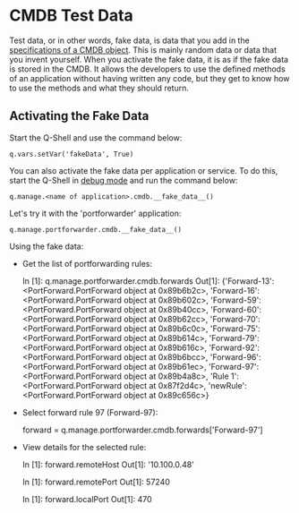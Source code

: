 [extspec]: /pylabsdoc/#/ExtendingPyLabs/ExtensionSpecs
[qshelloption]: /pylabsdoc/#/Q-Shell/QShellOptions


# CMDB Test Data

Test data, or in other words, fake data, is data that you add in the [specifications of a CMDB object][extspec]. This is mainly random data or data that you invent yourself. When you activate the fake data, it is as if the fake data is stored in the CMDB. It allows the developers to use the defined methods of an application without having written any code, but they get to know how to use the methods and what they should return.


## Activating the Fake Data

Start the Q-Shell and use the command below:

    q.vars.setVar('fakeData', True)

You can also activate the fake data per application or service. To do this, start the Q-Shell in [debug mode][qshelloption] and run the command below:

    q.manage.<name of application>.cmdb.__fake_data__()

Let's try it with the 'portforwarder' application:

    q.manage.portforwarder.cmdb.__fake_data__()

Using the fake data:

* Get the list of portforwarding rules:

    In [1]: q.manage.portforwarder.cmdb.forwards
    Out[1]: 
    {'Forward-13': <PortForward.PortForward object at 0x89b6b2c>,
     'Forward-16': <PortForward.PortForward object at 0x89b602c>,
     'Forward-59': <PortForward.PortForward object at 0x89b40cc>,
     'Forward-60': <PortForward.PortForward object at 0x89b62cc>,
     'Forward-70': <PortForward.PortForward object at 0x89b6c0c>,
     'Forward-75': <PortForward.PortForward object at 0x89b614c>,
     'Forward-79': <PortForward.PortForward object at 0x89b616c>,
     'Forward-92': <PortForward.PortForward object at 0x89b6bcc>,
     'Forward-96': <PortForward.PortForward object at 0x89b61ec>,
     'Forward-97': <PortForward.PortForward object at 0x89b4a8c>,
     'Rule 1': <PortForward.PortForward object at 0x87f2d4c>,
     'newRule': <PortForward.PortForward object at 0x89c656c>}

* Select forward rule 97 (Forward-97):

    forward = q.manage.portforwarder.cmdb.forwards['Forward-97']

* View details for the selected rule:

    In [1]: forward.remoteHost
    Out[1]: '10.100.0.48'

    In [1]: forward.remotePort 
    Out[1]: 57240

    In [1]: forward.localPort
    Out[1]: 470
